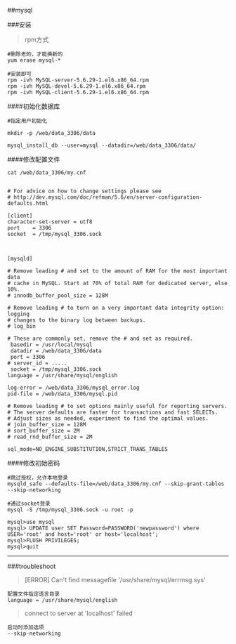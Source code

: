##mysql

###安装

>rpm方式

	#删除老的，才能换新的
	yum erase mysql-*
	
	#安装即可
	rpm -ivh MySQL-server-5.6.29-1.el6.x86_64.rpm 
  	rpm -ivh MySQL-devel-5.6.29-1.el6.x86_64.rpm 
  	rpm -ivh MySQL-client-5.6.29-1.el6.x86_64.rpm 


####初始化数据库

	#指定用户初始化

	mkdir -p /web/data_3306/data

	mysql_install_db --user=mysql --datadir=/web/data_3306/data/

	
####修改配置文件

	
	cat /web/data_3306/my.cnf 


	# For advice on how to change settings please see
	# http://dev.mysql.com/doc/refman/5.6/en/server-configuration-defaults.html
	
	[client]
	character-set-server = utf8
	port    = 3306
	socket  = /tmp/mysql_3306.sock
	
	
	
	[mysqld]
	
	# Remove leading # and set to the amount of RAM for the most important data
	# cache in MySQL. Start at 70% of total RAM for dedicated server, else 10%.
	# innodb_buffer_pool_size = 128M
	
	# Remove leading # to turn on a very important data integrity option: logging
	# changes to the binary log between backups.
	# log_bin
	
	# These are commonly set, remove the # and set as required.
	 basedir = /usr/local/mysql
	 datadir = /web/data_3306/data
	 port = 3306
	# server_id = .....
	 socket = /tmp/mysql_3306.sock
	language = /usr/share/mysql/english
	
	log-error = /web/data_3306/mysql_error.log
	pid-file = /web/data_3306/mysql.pid
	
	# Remove leading # to set options mainly useful for reporting servers.
	# The server defaults are faster for transactions and fast SELECTs.
	# Adjust sizes as needed, experiment to find the optimal values.
	# join_buffer_size = 128M
	# sort_buffer_size = 2M
	# read_rnd_buffer_size = 2M 
	
	sql_mode=NO_ENGINE_SUBSTITUTION,STRICT_TRANS_TABLES 


####修改初始密码

	#跳过授权，允许本地登录
	mysqld_safe --defaults-file=/web/data_3306/my.cnf --skip-grant-tables --skip-networking

	#通过socket登录
	mysql -S /tmp/mysql_3306.sock -u root -p

	mysql>use mysql
	mysql> UPDATE user SET Password=PASSWORD('newpassword') where USER='root' and host='root' or host='localhost';
	mysql>FLUSH PRIVILEGES;
	mysql>quit




***


###troubleshoot

>[ERROR] Can't find messagefile '/usr/share/mysql/errmsg.sys'

	配置文件指定语言目录
	language = /usr/share/mysql/english

>connect to server at 'localhost' failed

	启动时添加选项
	--skip-networking